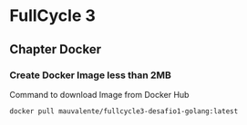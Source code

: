 # FullCycle 3 
## Chapter Docker
### Create Docker Image less than 2MB

Command to download Image from Docker Hub

```docker pull mauvalente/fullcycle3-desafio1-golang:latest```